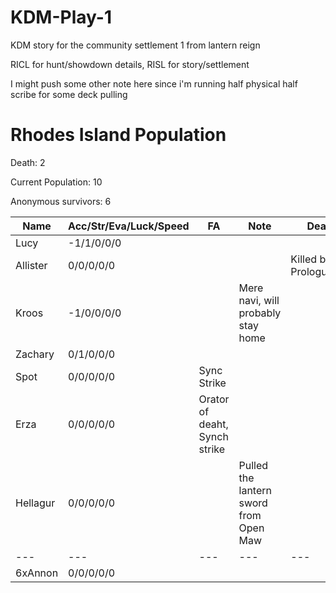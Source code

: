 # KDM-Play-1
KDM story for the community settlement 1 from lantern reign 

RICL for hunt/showdown details, RISL for story/settlement

I might push some other note here since i'm running half physical half scribe for some deck pulling 

# Rhodes Island Population

Death: 2

Current Population: 10

Anonymous survivors: 6

|Name|Acc/Str/Eva/Luck/Speed|FA|Note|Death
|---|---|---|---|---|
|Lucy| -1/1/0/0/0 | | |
|Allister | 0/0/0/0/0 | | | Killed by PrologueDog
| Kroos | -1/0/0/0/0 | | Mere navi, will probably stay home |
| Zachary | 0/1/0/0/0 | | |
| Spot | 0/0/0/0/0 |Sync Strike | | 
| Erza | 0/0/0/0/0 | Orator of deaht, Synch strike | |
| Hellagur | 0/0/0/0/0 | | Pulled the lantern sword from Open Maw |  
|---|---|---|---|---
| 6xAnnon | 0/0/0/0/0 | | | |
